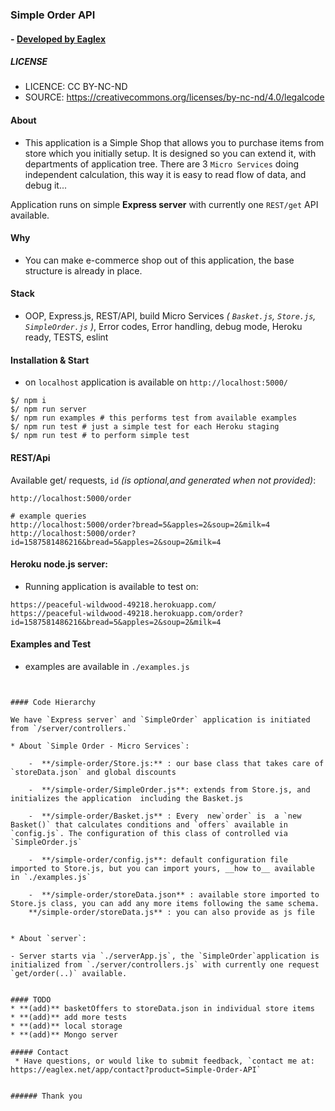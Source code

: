 ### Simple Order API
#### - [ Developed by Eaglex ](http://eaglex.net)

##### LICENSE
* LICENCE: CC BY-NC-ND
* SOURCE: https://creativecommons.org/licenses/by-nc-nd/4.0/legalcode


#### About

* This application is a Simple Shop that allows you to purchase items from store which you initially setup. It is  designed so you can extend it, with departments of application tree. There are 3 `Micro Services` doing independent calculation, this way it is easy to read flow of data, and debug it...

Application runs on simple **Express server** with currently one `REST/get` API available.

#### Why
* You can make e-commerce shop out of this application, the base structure is already in place. 

#### Stack
* OOP, Express.js, REST/API, build Micro Services _( `Basket.js`, `Store.js`, `SimpleOrder.js` )_, Error codes, Error handling, debug mode, Heroku ready, TESTS, eslint


#### Installation & Start
* on `localhost` application is available on `http://localhost:5000/` 
```
$/ npm i
$/ npm run server
$/ npm run examples # this performs test from available examples
$/ npm run test # just a simple test for each Heroku staging
$/ npm run test # to perform simple test
```


#### REST/Api
Available get/ requests, `id` _(is optional,and generated when not provided)_:
```
http://localhost:5000/order

# example queries
http://localhost:5000/order?bread=5&apples=2&soup=2&milk=4
http://localhost:5000/order?id=1587581486216&bread=5&apples=2&soup=2&milk=4
```

  
#### Heroku node.js server:
* Running application is available to test on:
```
https://peaceful-wildwood-49218.herokuapp.com/
https://peaceful-wildwood-49218.herokuapp.com/order?id=1587581486216&bread=5&apples=2&soup=2&milk=4
```


#### Examples and Test
* examples are available in `./examples.js`
```


#### Code Hierarchy

We have `Express server` and `SimpleOrder` application is initiated from `/server/controllers.`

* About `Simple Order - Micro Services`:

	-  **/simple-order/Store.js:** : our base class that takes care of `storeData.json` and global discounts

	-  **/simple-order/SimpleOrder.js**: extends from Store.js, and initializes the application  including the Basket.js

	-  **/simple-order/Basket.js** : Every  new`order` is  a `new Basket()` that calculates conditions and `offers` available in `config.js`. The configuration of this class of controlled via `SimpleOrder.js`

	-  **/simple-order/config.js**: default configuration file imported to Store.js, but you can import yours, __how to__ available in `./examples.js`

	-  **/simple-order/storeData.json** : available store imported to Store.js class, you can add any more items following the same schema.
	**/simple-order/storeData.js** : you can also provide as js file


* About `server`:

- Server starts via `./serverApp.js`, the `SimpleOrder`application is initialized from `./server/controllers.js` with currently one request `get/order(..)` available.


#### TODO
* **(add)** basketOffers to storeData.json in individual store items
* **(add)** add more tests
* **(add)** local storage
* **(add)** Mongo server

##### Contact
 * Have questions, or would like to submit feedback, `contact me at: https://eaglex.net/app/contact?product=Simple-Order-API`


###### Thank you